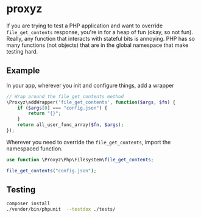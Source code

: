 # proxyz
If you are trying to test a PHP application and want to override `file_get_contents` response, you're in for a heap of fun (okay, so not fun). Really, any function that interacts with stateful bits is annoying. PHP has so many functions (not objects) that are in the global namespace that make testing hard.

## Example
In your app, wherever you init and configure things, add a wrapper  
```php
// Wrap around the file_get_contents method
\Proxyz\addWrapper('file_get_contents', function($args, $fn) {
    if ($args[0] === "config.json") {
        return "{}";
    }
    return all_user_func_array($fn, $args);
});
```

Wherever you need to override the `file_get_contents`, import the namespaced function.  
```php
use function \Proxyz\Php\Filesystem\file_get_contents;

file_get_contents("config.json");
```

## Testing
```sh
composer install
./vendor/bin/phpunit  --testdox ./tests/
```
